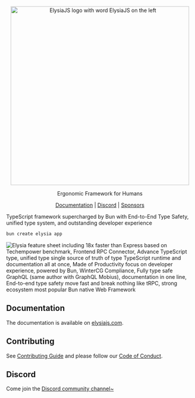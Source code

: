 <br>
<p align=center>
 <img src=https://github.com/elysiajs/elysia/assets/35027979/2aa06df7-9acf-46fb-9cbc-3d218dee43ac alt="ElysiaJS logo with word ElysiaJS on the left" width=480 />
</p>

<p align=center>Ergonomic Framework for Humans</p>

<p align=center>
    <a href=https://elysiajs.com>Documentation</a> | <a href=https://discord.gg/eaFJ2KDJck>Discord</a> | <a href=https://github.com/sponsors/SaltyAom>Sponsors</a>
</p>

TypeScript framework supercharged by Bun with End-to-End Type Safety, unified type system, and outstanding developer experience

```bash
bun create elysia app
```

![Elysia feature sheet including 18x faster than Express based on Techempower benchmark, Frontend RPC Connector, Advance TypeScript type, unified type single source of truth of type TypeScript runtime and documentation all at once, Made of Productivity focus on developer experience, powered by Bun, WinterCG Compliance, Fully type safe GraphQL (same author with GraphQL Mobius), documentation in one line, End-to-end type safety move fast and break nothing like tRPC, strong ecosystem most popular Bun native Web Framework](https://github.com/elysiajs/elysia/assets/35027979/d4b184ca-a622-434d-bb06-06c3110726af)

## Documentation
The documentation is available on [elysiajs.com](https://elysiajs.com).

## Contributing
See [Contributing Guide](CONTRIBUTING.md) and please follow our [Code of Conduct](CODE_OF_CONDUCT.md).

## Discord
Come join the [Discord community channel~](https://discord.gg/eaFJ2KDJck)